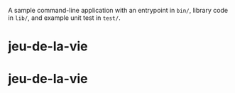 A sample command-line application with an entrypoint in `bin/`, library code
in `lib/`, and example unit test in `test/`.
# jeu-de-la-vie
# jeu-de-la-vie
